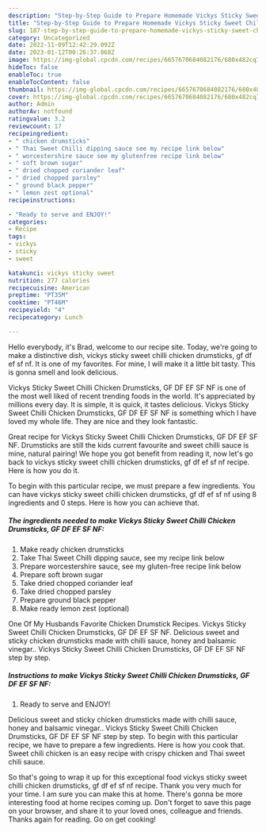 ```yaml
---
description: "Step-by-Step Guide to Prepare Homemade Vickys Sticky Sweet Chilli Chicken Drumsticks, GF DF EF SF NF"
title: "Step-by-Step Guide to Prepare Homemade Vickys Sticky Sweet Chilli Chicken Drumsticks, GF DF EF SF NF"
slug: 187-step-by-step-guide-to-prepare-homemade-vickys-sticky-sweet-chilli-chicken-drumsticks-gf-df-ef-sf-nf
category: Uncategorized
date: 2022-11-09T12:42:29.092Z
date: 2023-01-12T00:26:37.868Z
image: https://img-global.cpcdn.com/recipes/6657670684082176/680x482cq70/vickys-sticky-sweet-chilli-chicken-drumsticks-gf-df-ef-sf-nf-recipe-main-photo.jpg
hideToc: false
enableToc: true
enableTocContent: false
thumbnail: https://img-global.cpcdn.com/recipes/6657670684082176/680x482cq70/vickys-sticky-sweet-chilli-chicken-drumsticks-gf-df-ef-sf-nf-recipe-main-photo.jpg
cover: https://img-global.cpcdn.com/recipes/6657670684082176/680x482cq70/vickys-sticky-sweet-chilli-chicken-drumsticks-gf-df-ef-sf-nf-recipe-main-photo.jpg
author: Admin
authorAv: notfound
ratingvalue: 3.2
reviewcount: 17
recipeingredient:
- " chicken drumsticks"
- " Thai Sweet Chilli dipping sauce see my recipe link below"
- " worcestershire sauce see my glutenfree recipe link below"
- " soft brown sugar"
- " dried chopped coriander leaf"
- " dried chopped parsley"
- " ground black pepper"
- " lemon zest optional"
recipeinstructions:

- "Ready to serve and ENJOY!"
categories:
- Recipe
tags:
- vickys
- sticky
- sweet

katakunci: vickys sticky sweet 
nutrition: 277 calories
recipecuisine: American
preptime: "PT35M"
cooktime: "PT46M"
recipeyield: "4"
recipecategory: Lunch

---
```



Hello everybody, it's Brad, welcome to our recipe site. Today, we're going to make a distinctive dish, vickys sticky sweet chilli chicken drumsticks, gf df ef sf nf. It is one of my favorites. For mine, I will make it a little bit tasty. This is gonna smell and look delicious.

Vickys Sticky Sweet Chilli Chicken Drumsticks, GF DF EF SF NF is one of the most well liked of recent trending foods in the world. It's appreciated by millions every day. It is simple, it is quick, it tastes delicious. Vickys Sticky Sweet Chilli Chicken Drumsticks, GF DF EF SF NF is something which I have loved my whole life. They are nice and they look fantastic.

Great recipe for Vickys Sticky Sweet Chilli Chicken Drumsticks, GF DF EF SF NF. Drumsticks are still the kids current favourite and sweet chilli sauce is mine, natural pairing! We hope you got benefit from reading it, now let&#39;s go back to vickys sticky sweet chilli chicken drumsticks, gf df ef sf nf recipe. Here is how you do it.


To begin with this particular recipe, we must prepare a few ingredients. You can have vickys sticky sweet chilli chicken drumsticks, gf df ef sf nf using 8 ingredients and 0 steps. Here is how you can achieve that.

<!--inarticleads1-->

##### The ingredients needed to make Vickys Sticky Sweet Chilli Chicken Drumsticks, GF DF EF SF NF:

1. Make ready  chicken drumsticks
1. Take  Thai Sweet Chilli dipping sauce, see my recipe link below
1. Prepare  worcestershire sauce, see my gluten-free recipe link below
1. Prepare  soft brown sugar
1. Take  dried chopped coriander leaf
1. Take  dried chopped parsley
1. Prepare  ground black pepper
1. Make ready  lemon zest (optional)


One Of My Husbands Favorite Chicken Drumstick Recipes. Vickys Sticky Sweet Chilli Chicken Drumsticks, GF DF EF SF NF. Delicious sweet and sticky chicken drumsticks made with chilli sauce, honey and balsamic vinegar.. Vickys Sticky Sweet Chilli Chicken Drumsticks, GF DF EF SF NF step by step. 

<!--inarticleads2-->

##### Instructions to make Vickys Sticky Sweet Chilli Chicken Drumsticks, GF DF EF SF NF:


1. Ready to serve and ENJOY!

Delicious sweet and sticky chicken drumsticks made with chilli sauce, honey and balsamic vinegar.. Vickys Sticky Sweet Chilli Chicken Drumsticks, GF DF EF SF NF step by step. To begin with this particular recipe, we have to prepare a few ingredients. Here is how you cook that. Sweet chili chicken is an easy recipe with crispy chicken and Thai sweet chili sauce. 

So that's going to wrap it up for this exceptional food vickys sticky sweet chilli chicken drumsticks, gf df ef sf nf recipe. Thank you very much for your time. I am sure you can make this at home. There's gonna be more interesting food at home recipes coming up. Don't forget to save this page on your browser, and share it to your loved ones, colleague and friends. Thanks again for reading. Go on get cooking!
